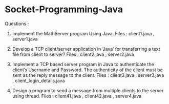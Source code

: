 # Socket-Programming-Java
Questions :

1. Implement the MathServer program Using Java.
Files : client1.java , server1.java 

2. Develop a TCP client/server application in ‘Java’ for transferring a text file from client to server?
Files : client2.java , server2.java 

3. Implement a TCP based server program in Java to authenticate the client’s Username and Password. The authenticity of the client must be sent as the reply message to the client.
Files : client3.java , server3.java , client_login_details.java

4. Design a program to send a message from multiple clients to the server using thread.
Files : client41.java , client42.java , server4.java 
